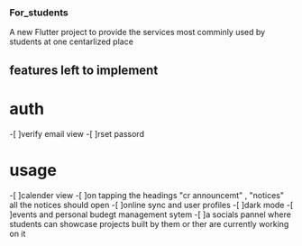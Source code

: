 ### For_students

A new Flutter project to provide the services most comminly used by students at one centarlized place

## features left to implement 

# auth
-[ ]verify email view
-[ ]rset passord

# usage

-[ ]calender view
-[ ]on tapping the headings "cr announcemt" , "notices" all the notices should open
-[ ]online sync and user profiles
-[ ]dark mode
-[ ]events and personal budegt management sytem
-[ ]a socials pannel where students can showcase projects built by them or ther are currently working on it
